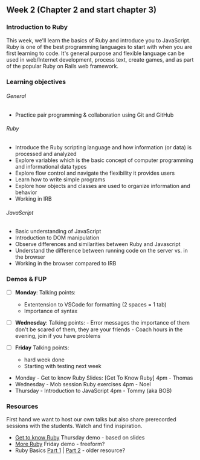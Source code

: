 ## Week 2 (Chapter 2 and start chapter 3)

### Introduction to Ruby
This week, we'll learn the basics of Ruby and introduce you to JavaScript. Ruby is one of the best programming languages to start with when you are first 
learning to code. It's general purpose and flexible language can be used in web/Internet development, process text, create games, and as part of the popular Ruby on Rails web framework.

### Learning objectives
###### General
* Practice pair programming & collaboration using Git and GitHub

###### Ruby 
* Introduce the Ruby scripting language and how information (or data) is processed and analyzed
* Explore variables which is the basic concept of computer programming and informational data types
* Explore flow control and navigate the flexibility it provides users
* Learn how to write simple programs
* Explore how objects and classes are used to organize information and behavior
* Working in IRB 

###### JavaScript 
* Basic understanding of JavaScript
* Introduction to DOM manipulation
* Observe differences and similarities between Ruby and Javascript
* Understand the difference between running code on the server vs. in the browser
* Working in the browser compared to IRB 

### Demos & FUP

- [ ] **Monday**: Talking points:
     - Extentension to VSCode for formatting (2 spaces = 1 tab)
     - Importance of syntax
     
- [ ] **Wednesday**: Talking points:
      - Error messages the importance of them don't be scared of them, they are your friends
       - Coach hours in the evening, join if you have problems
      
- [ ] **Friday** Talking points:
    - hard week done
    - Starting with testing next week
    
* Monday - Get to know Ruby  Slides: [Get To Know Ruby] 4pm - Thomas 
* Wednesday - Mob session Ruby exercises 4pm - Noel 
* Thursday - Introduction to JavaScript 4pm - Tommy (aka BOB)


### Resources
First hand we want to host our own talks but also share prerecorded sessions with the students. Watch and find inspiration. 

* [Get to know Ruby](https://youtu.be/Zamg38AXfi8) Thursday demo - based on slides
* [More Ruby](https://youtu.be/8zDqM1avpd4) Friday demo - freeform? 
* Ruby Basics [Part 1](https://youtu.be/HGSCWADYuRw) | [Part 2](https://youtu.be/jGnOZIvPiZ8) - older resource?

